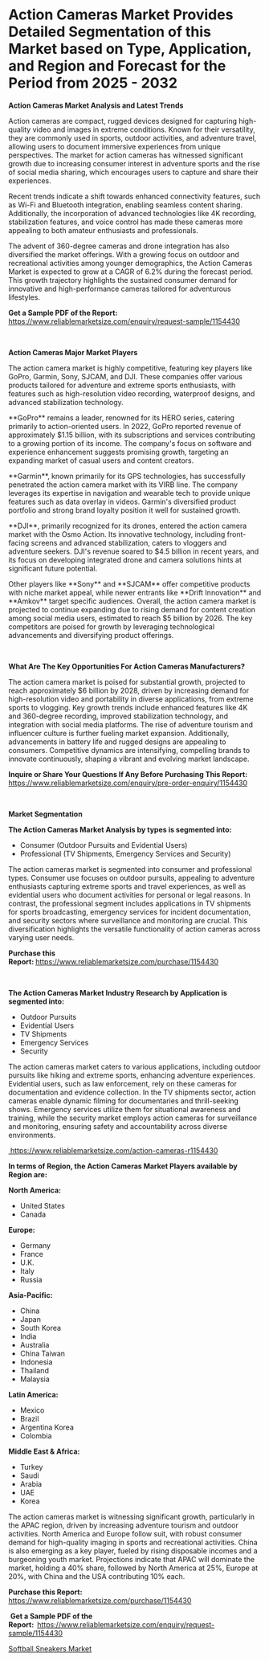 <p><h1>Action Cameras Market Provides Detailed Segmentation of this Market based on Type, Application, and Region and Forecast for the Period from 2025 - 2032</h1></p><p><strong>Action Cameras Market Analysis and Latest Trends</strong></p>
<p><p>Action cameras are compact, rugged devices designed for capturing high-quality video and images in extreme conditions. Known for their versatility, they are commonly used in sports, outdoor activities, and adventure travel, allowing users to document immersive experiences from unique perspectives. The market for action cameras has witnessed significant growth due to increasing consumer interest in adventure sports and the rise of social media sharing, which encourages users to capture and share their experiences.</p><p>Recent trends indicate a shift towards enhanced connectivity features, such as Wi-Fi and Bluetooth integration, enabling seamless content sharing. Additionally, the incorporation of advanced technologies like 4K recording, stabilization features, and voice control has made these cameras more appealing to both amateur enthusiasts and professionals. </p><p>The advent of 360-degree cameras and drone integration has also diversified the market offerings. With a growing focus on outdoor and recreational activities among younger demographics, the Action Cameras Market is expected to grow at a CAGR of 6.2% during the forecast period. This growth trajectory highlights the sustained consumer demand for innovative and high-performance cameras tailored for adventurous lifestyles.</p></p>
<p><strong>Get a Sample PDF of the Report:&nbsp;</strong> <a href="https://www.reliablemarketsize.com/enquiry/request-sample/1154430?utm_campaign=3092&utm_medium=2&utm_source=Github&utm_content=ia&utm_term=05042025&utm_id=action-cameras">https://www.reliablemarketsize.com/enquiry/request-sample/1154430</a></p>
<p>&nbsp;</p>
<p><strong>Action Cameras Major Market Players</strong></p>
<p><p>The action camera market is highly competitive, featuring key players like GoPro, Garmin, Sony, SJCAM, and DJI. These companies offer various products tailored for adventure and extreme sports enthusiasts, with features such as high-resolution video recording, waterproof designs, and advanced stabilization technology.</p><p>**GoPro** remains a leader, renowned for its HERO series, catering primarily to action-oriented users. In 2022, GoPro reported revenue of approximately $1.15 billion, with its subscriptions and services contributing to a growing portion of its income. The company's focus on software and experience enhancement suggests promising growth, targeting an expanding market of casual users and content creators.</p><p>**Garmin**, known primarily for its GPS technologies, has successfully penetrated the action camera market with its VIRB line. The company leverages its expertise in navigation and wearable tech to provide unique features such as data overlay in videos. Garmin's diversified product portfolio and strong brand loyalty position it well for sustained growth.</p><p>**DJI**, primarily recognized for its drones, entered the action camera market with the Osmo Action. Its innovative technology, including front-facing screens and advanced stabilization, caters to vloggers and adventure seekers. DJI's revenue soared to $4.5 billion in recent years, and its focus on developing integrated drone and camera solutions hints at significant future potential.</p><p>Other players like **Sony** and **SJCAM** offer competitive products with niche market appeal, while newer entrants like **Drift Innovation** and **Amkov** target specific audiences. Overall, the action camera market is projected to continue expanding due to rising demand for content creation among social media users, estimated to reach $5 billion by 2026. The key competitors are poised for growth by leveraging technological advancements and diversifying product offerings.</p></p>
<p>&nbsp;</p>
<p><strong>What Are The Key Opportunities For Action Cameras Manufacturers?</strong></p>
<p><p>The action camera market is poised for substantial growth, projected to reach approximately $6 billion by 2028, driven by increasing demand for high-resolution video and portability in diverse applications, from extreme sports to vlogging. Key growth trends include enhanced features like 4K and 360-degree recording, improved stabilization technology, and integration with social media platforms. The rise of adventure tourism and influencer culture is further fueling market expansion. Additionally, advancements in battery life and rugged designs are appealing to consumers. Competitive dynamics are intensifying, compelling brands to innovate continuously, shaping a vibrant and evolving market landscape.</p></p>
<p><strong>Inquire or Share Your Questions If Any Before Purchasing This Report:</strong> <a href="https://www.reliablemarketsize.com/enquiry/pre-order-enquiry/1154430?utm_campaign=3092&utm_medium=2&utm_source=Github&utm_content=ia&utm_term=05042025&utm_id=action-cameras">https://www.reliablemarketsize.com/enquiry/pre-order-enquiry/1154430</a></p>
<p>&nbsp;</p>
<p><strong>Market Segmentation</strong></p>
<p><strong>The Action Cameras Market Analysis by types is segmented into:</strong></p>
<p><ul><li>Consumer (Outdoor Pursuits and Evidential Users)</li><li>Professional (TV Shipments, Emergency Services and Security)</li></ul></p>
<p><p>The action cameras market is segmented into consumer and professional types. Consumer use focuses on outdoor pursuits, appealing to adventure enthusiasts capturing extreme sports and travel experiences, as well as evidential users who document activities for personal or legal reasons. In contrast, the professional segment includes applications in TV shipments for sports broadcasting, emergency services for incident documentation, and security sectors where surveillance and monitoring are crucial. This diversification highlights the versatile functionality of action cameras across varying user needs.</p></p>
<p><strong>Purchase this Report:&nbsp;</strong><a href="https://www.reliablemarketsize.com/purchase/1154430?utm_campaign=3092&utm_medium=2&utm_source=Github&utm_content=ia&utm_term=05042025&utm_id=action-cameras">https://www.reliablemarketsize.com/purchase/1154430</a></p>
<p>&nbsp;</p>
<p><strong>The Action Cameras Market Industry Research by Application is segmented into:</strong></p>
<p><ul><li>Outdoor Pursuits</li><li>Evidential Users</li><li>TV Shipments</li><li>Emergency Services</li><li>Security</li></ul></p>
<p><p>The action cameras market caters to various applications, including outdoor pursuits like hiking and extreme sports, enhancing adventure experiences. Evidential users, such as law enforcement, rely on these cameras for documentation and evidence collection. In the TV shipments sector, action cameras enable dynamic filming for documentaries and thrill-seeking shows. Emergency services utilize them for situational awareness and training, while the security market employs action cameras for surveillance and monitoring, ensuring safety and accountability across diverse environments.</p></p>
<p><a href="https://www.reliablemarketsize.com/action-cameras-r1154430?utm_campaign=3092&utm_medium=2&utm_source=Github&utm_content=ia&utm_term=05042025&utm_id=action-cameras">&nbsp;https://www.reliablemarketsize.com/action-cameras-r1154430</a></p>
<p><strong>In terms of Region, the Action Cameras Market Players available by Region are:</strong></p>
<p>
    <p> <strong> North America: </strong>
        <ul>
            <li>United States</li>
            <li>Canada</li>
        </ul>
        </p> 
    <p> <strong> Europe: </strong>
        <ul>
            <li>Germany</li>
            <li>France</li>
            <li>U.K.</li>
            <li>Italy</li>
            <li>Russia</li>
        </ul>
        </p> 
    <p> <strong> Asia-Pacific: </strong>
        <ul>
            <li>China</li>
            <li>Japan</li>
            <li>South Korea</li>
            <li>India</li>
            <li>Australia</li>
            <li>China Taiwan</li>
            <li>Indonesia</li>
            <li>Thailand</li>
            <li>Malaysia</li>
        </ul>
        </p> 
    <p> <strong> Latin America: </strong>
        <ul>
            <li>Mexico</li>
            <li>Brazil</li>
            <li>Argentina Korea</li>
            <li>Colombia</li>
        </ul>
        </p> 
    <p> <strong> Middle East & Africa: </strong>
        <ul>
            <li>Turkey</li>
            <li>Saudi</li>
            <li>Arabia</li>
            <li>UAE</li>
            <li>Korea</li>
        </ul>
    </p>
    </p>
<p><p>The action cameras market is witnessing significant growth, particularly in the APAC region, driven by increasing adventure tourism and outdoor activities. North America and Europe follow suit, with robust consumer demand for high-quality imaging in sports and recreational activities. China is also emerging as a key player, fueled by rising disposable incomes and a burgeoning youth market. Projections indicate that APAC will dominate the market, holding a 40% share, followed by North America at 25%, Europe at 20%, with China and the USA contributing 10% each.</p></p>
<p><strong>Purchase this Report: </strong><a href="https://www.reliablemarketsize.com/purchase/1154430?utm_campaign=3092&utm_medium=2&utm_source=Github&utm_content=ia&utm_term=05042025&utm_id=action-cameras">https://www.reliablemarketsize.com/purchase/1154430</a></p>
<p>&nbsp;<strong>Get a Sample PDF of the Report:&nbsp;&nbsp;</strong><a href="https://www.reliablemarketsize.com/enquiry/request-sample/1154430?utm_campaign=3092&utm_medium=2&utm_source=Github&utm_content=ia&utm_term=05042025&utm_id=action-cameras">https://www.reliablemarketsize.com/enquiry/request-sample/1154430</a></p>
<p><strong></strong></p>
<p><p><a href="https://github.com/biyajausenik/Market-Research-Report-List-1/blob/main/softball-sneakers-market.md?utm_campaign=3092&utm_medium=2&utm_source=Github&utm_content=ia&utm_term=05042025&utm_id=action-cameras">Softball Sneakers Market</a></p></p>